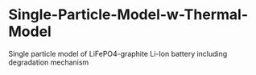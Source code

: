 # Single-Particle-Model-w-Thermal-Model
Single particle model of  LiFePO4-graphite Li-Ion battery including degradation mechanism
